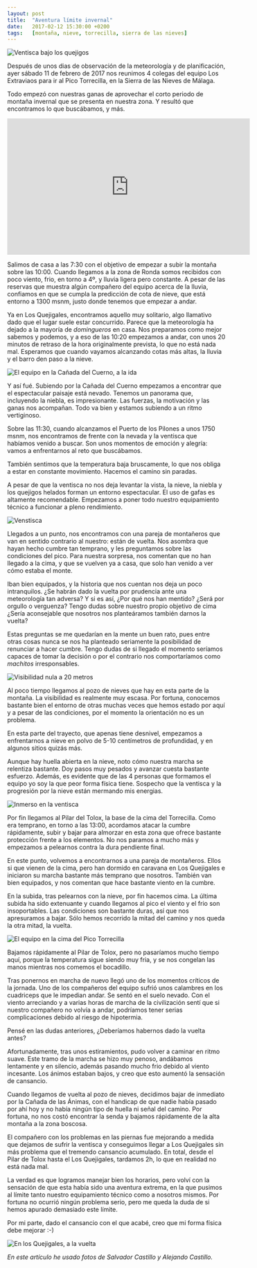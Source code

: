 ```yaml
---
layout: post
title:  "Aventura límite invernal"
date:   2017-02-12 15:30:00 +0200
tags:	[montaña, nieve, torrecilla, sierra de las nieves]
---
```


![Ventisca bajo los quejigos][ventisca2]

Después de unos dias de observación de la meteorología y de planificación,
ayer sábado 11 de febrero de 2017 nos reunimos 4 colegas del equipo Los
Extraviaos para ir al Pico Torrecilla, en la Sierra de las Nieves de Málaga.

Todo empezó con nuestras ganas de aprovechar el corto periodo de montaña
invernal que se presenta en nuestra zona. Y resultó que encontramos lo que
buscábamos, y más.

<!--more-->

<div class="iframeWrapper">
<iframe width="560" height="315" src="https://www.youtube.com/embed/5txlMmA_z4E"
	frameborder="0" allowfullscreen></iframe>
</div>

Salimos de casa a las 7:30 con el objetivo de empezar a subir la montaña sobre
las 10:00. Cuando llegamos a la zona de Ronda somos recibidos con poco viento,
frio, en torno a 4º, y lluvia ligera pero constante. 
A pesar de las reservas que muestra algún compañero del equipo acerca de la
lluvia, confiamos en que se cumpla la predicción de cota de nieve, que está
entorno a 1300 msnm, justo donde tenemos que empezar a andar.

Ya en Los Quejigales, encontramos aquello muy solitario, algo llamativo dado
que el lugar suele estar concurrido. Parece que la meteorología ha dejado a la
mayoría de *domingueros* en casa.
Nos preparamos como mejor sabemos y podemos, y a eso de las 10:20 empezamos a
andar, con unos 20 minutos de retraso de la hora originalmente prevista, lo
que no está nada mal.
Esperamos que cuando vayamos alcanzando cotas más altas, la lluvia
y el barro den paso a la nieve.

![El equipo en la Cañada del Cuerno, a la ida][cuerno_ida]

Y así fué. Subiendo por la Cañada del Cuerno empezamos a encontrar que el
espectacular paisaje está nevado. Tenemos un panorama que, incluyendo la
niebla, es impresionante. Las fuerzas, la motivación y las ganas nos acompañan.
Todo va bien y estamos subiendo a un ritmo vertiginoso.

Sobre las 11:30, cuando alcanzamos el Puerto de los Pilones a unos 1750 msnm,
nos encontramos de frente con la nevada y la ventisca que habíamos venido a
buscar. Son unos momentos de emoción y alegría: vamos a enfrentarnos al reto
que buscábamos.

También sentimos que la temperatura baja bruscamente, lo que nos obliga a estar
en constante movimiento. Hacemos el camino sin paradas. 

A pesar de que la ventisca no nos deja levantar la vista, la nieve, la niebla
y los quejigos helados forman un entorno espectacular. El uso de gafas es
altamente recomendable. Empezamos a poner todo nuestro equipamiento técnico
a funcionar a pleno rendimiento.

![Venstisca][ventisca]

Llegados a un punto, nos encontramos con una pareja de montañeros que van en
sentido contrario al nuestro: están de vuelta. Nos asombra que hayan hecho
cumbre tan temprano, y les preguntamos sobre las condiciones del pico.
Para nuestra sorpresa, nos comentan que no han llegado a la cima, y que se
vuelven ya a casa, que solo han venido a ver cómo estaba el monte.

Iban bien equipados, y la historia que nos cuentan nos deja un poco
intranquilos. ¿Se habrán dado la vuelta por prudencia ante una meteorología
tan adversa? Y si es así, ¿Por qué nos han mentido? ¿Será por orgullo o
verguenza? Tengo dudas sobre nuestro propio objetivo de cima ¿Sería
aconsejable que nosotros nos planteáramos también darnos la vuelta?

Estas preguntas se me quedarían en la mente un buen rato, pues entre otras
cosas nunca se nos ha planteado seriamente la posibilidad de renunciar a
hacer cumbre. Tengo dudas de si llegado el momento seríamos capaces de tomar
la decisión o por el contrario nos comportaríamos como *machitos*
irresponsables.

![Visibilidad nula a 20 metros][pozo_nieve1]

Al poco tiempo llegamos al pozo de nieves que hay en esta parte de la montaña.
La visibilidad es realmente muy escasa. Por fortuna, conocemos bastante bien
el entorno de otras muchas veces que hemos estado por aquí y a pesar de las
condiciones, por el momento la orientación no es un problema.

En esta parte del trayecto, que apenas tiene desnivel, empezamos a enfrentarnos
a nieve en polvo de 5-10 centímetros de profundidad, y en algunos sitios
quizás más.

Aunque hay huella abierta en la nieve, noto cómo nuestra marcha se relentiza
bastante. Doy pasos muy pesados y avanzar cuesta bastante esfuerzo. Además,
es evidente que de las 4 personas que formamos el equipo yo soy la que peor
forma física tiene. Sospecho que la ventisca y la progresión por la nieve
están mermando mis energias.

![Inmerso en la ventisca][pozo_nieve2]

Por fin llegamos al Pilar del Tolox, la base de la cima del Torrecilla.
Como era temprano, en torno a las 13:00, acordamos atacar la cumbre
rápidamente, subir y bajar para almorzar en esta zona que ofrece bastante
protección frente a los elementos. No nos paramos a mucho más y empezamos
a pelearnos contra la dura pendiente final.

En este punto, volvemos a encontrarnos a una pareja de montañeros.
Ellos si que vienen de la cima, pero han dormido en caravana en Los
Quejigales e iniciaron su marcha bastante más temprano que nosotros.
También van bien equipados, y nos comentan que hace bastante viento
en la cumbre.

En la subida, tras pelearnos con la nieve, por fin hacemos cima. La última
subida ha sido extenuante y cuando llegamos al pico el viento y el frio son
insoportables. Las condiciones son bastante duras, así que nos apresuramos a
bajar. Sólo hemos recorrido la mitad del camino y nos queda la otra mitad, la
vuelta.

![El equipo en la cima del Pico Torrecilla][cima]

Bajamos rápidamente al Pilar de Tolox, pero no pasaríamos mucho tiempo aquí,
porque la temperatura sigue siendo muy fria, y se nos congelan las manos
mientras nos comemos el bocadillo.

Tras ponernos en marcha de nuevo llegó uno de los momentos críticos de la
jornada. Uno de los compañeros del equipo sufrió unos calambres en
los cuadriceps que le impedian andar. Se sentó en el suelo nevado.
Con el viento arreciando y a varias horas de marcha de la civilización sentí
que si nuestro compañero no volvía a andar, podríamos tener serias
complicaciones debido al riesgo de hipotermia.

Pensé en las dudas anteriores, ¿Deberíamos habernos dado la vuelta antes?

Afortunadamente, tras unos estiramientos, pudo volver a caminar en ritmo suave.
Este tramo de la marcha se hizo muy penoso, andábamos lentamente y en silencio,
además pasando mucho frio debido al viento incesante.
Los ánimos estaban bajos, y creo que esto aumentó la sensación de cansancio.

Cuando llegamos de vuelta al pozo de nieves, decidimos bajar de inmediato por
la Cañada de las Ánimas, con el handicap de que nadie había pasado por ahí hoy
y no había ningún tipo de huella ni señal del camino.
Por fortuna, no nos costó encontrar la senda y bajamos rápidamente de la alta
montaña a la zona boscosa.

El compañero con los problemas en las piernas fue mejorando a medida que
dejamos de sufrir la ventisca y conseguimos llegar a Los Quejigales sin más
problema que el tremendo cansancio acumulado.
En total, desde el Pilar de Tolox hasta el Los Quejigales, tardamos 2h, lo que
en realidad no está nada mal.

La verdad es que logramos manejar bien los horarios, pero volví con la
sensación de que esta había sido una aventura extrema, en la que pusimos al
límite tanto nuestro equipamiento técnico como a nosotros mismos.
Por fortuna no ocurrió ningún problema serio, pero me queda la duda de si hemos
apurado demasiado este límite.

Por mi parte, dado el cansancio con el que acabé, creo que mi forma
física debe mejorar :-)

![En los Quejigales, a la vuelta][quejigales_vuelta]

*En este artículo he usado fotos de Salvador Castillo y Alejando Castillo.*


[pozo_nieve1]:		{{site.url}}/assets/20170211-01_torrecilla.jpg
[quejigales_vuelta]:	{{site.url}}/assets/20170211-02_alecastilloposada_torrecilla.jpeg
[pozo_nieve2]:		{{site.url}}/assets/20170211-03_torrecilla.jpg
[ventisca]:		{{site.url}}/assets/20170211-04_salvadorcastillo_torrecilla.jpeg
[cuerno_ida2]:		{{site.url}}/assets/20170211-05_alecastilloposada_torrecilla.jpeg
[cima]:			{{site.url}}/assets/20170211-06_salvadorcastillo_torrecilla.jpeg
[cuerno_ida]:		{{site.url}}/assets/20170211-07_alecastilloposada_torrecilla.jpeg
[ventisca2]:		{{site.url}}/assets/20170211-08_salvadorcastillo_torrecilla.jpeg

